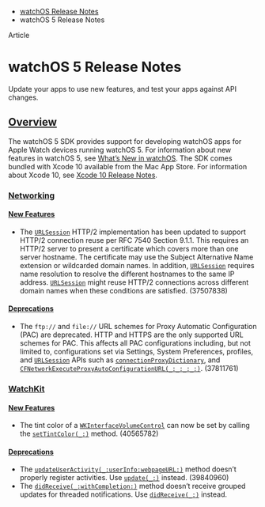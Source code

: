 - [watchOS Release Notes](https://developer.apple.com/documentation/watchos-release-notes)
- watchOS 5 Release Notes

Article

# watchOS 5 Release Notes

Update your apps to use new features, and test your apps against API changes.

## [Overview](https://developer.apple.com/documentation/watchos-release-notes/watchos-5-release-notes#overview)

The watchOS 5 SDK provides support for developing watchOS apps for Apple Watch devices running watchOS 5. For information about new features in watchOS 5, see [What’s New in watchOS](https://developer.apple.com/watchos/whats-new/). The SDK comes bundled with Xcode 10 available from the Mac App Store. For information about Xcode 10, see [Xcode 10 Release Notes](https://developer.apple.com/documentation/Xcode-Release-Notes/xcode-10-release-notes).

### [Networking](https://developer.apple.com/documentation/watchos-release-notes/watchos-5-release-notes#Networking)

#### [New Features](https://developer.apple.com/documentation/watchos-release-notes/watchos-5-release-notes#New-Features)

- The [`URLSession`](https://developer.apple.com/documentation/foundation/urlsession) HTTP/2 implementation has been updated to support HTTP/2 connection reuse per RFC 7540 Section 9.1.1. This requires an HTTP/2 server to present a certificate which covers more than one server hostname. The certificate may use the Subject Alternative Name extension or wildcarded domain names. In addition, [`URLSession`](https://developer.apple.com/documentation/foundation/urlsession) requires name resolution to resolve the different hostnames to the same IP address. [`URLSession`](https://developer.apple.com/documentation/foundation/urlsession) might reuse HTTP/2 connections across different domain names when these conditions are satisfied. (37507838)

#### [Deprecations](https://developer.apple.com/documentation/watchos-release-notes/watchos-5-release-notes#Deprecations)

- The `ftp://` and `file://` URL schemes for Proxy Automatic Configuration (PAC) are deprecated. HTTP and HTTPS are the only supported URL schemes for PAC. This affects all PAC configurations including, but not limited to, configurations set via Settings, System Preferences, profiles, and [`URLSession`](https://developer.apple.com/documentation/foundation/urlsession) APIs such as [`connectionProxyDictionary`](https://developer.apple.com/documentation/foundation/urlsessionconfiguration/1411499-connectionproxydictionary), and [`CFNetworkExecuteProxyAutoConfigurationURL(_:_:_:_:)`](https://developer.apple.com/documentation/CFNetwork/CFNetworkExecuteProxyAutoConfigurationURL(_:_:_:_:)). (37811761)

### [WatchKit](https://developer.apple.com/documentation/watchos-release-notes/watchos-5-release-notes#WatchKit)

#### [New Features](https://developer.apple.com/documentation/watchos-release-notes/watchos-5-release-notes#New-Features)

- The tint color of a [`WKInterfaceVolumeControl`](https://developer.apple.com/documentation/WatchKit/WKInterfaceVolumeControl) can now be set by calling the [`setTintColor(_:)`](https://developer.apple.com/documentation/WatchKit/WKInterfaceVolumeControl/setTintColor(_:)) method. (40565782)

#### [Deprecations](https://developer.apple.com/documentation/watchos-release-notes/watchos-5-release-notes#Deprecations)

- The [`updateUserActivity(_:userInfo:webpageURL:)`](https://developer.apple.com/documentation/WatchKit/WKInterfaceController/updateUserActivity(_:userInfo:webpageURL:)) method doesn’t properly register activities. Use [`update(_:)`](https://developer.apple.com/documentation/WatchKit/WKInterfaceController/update(_:)) instead. (39840960)
- The [`didReceive(_:withCompletion:)`](https://developer.apple.com/documentation/WatchKit/WKUserNotificationInterfaceController/didReceive(_:withCompletion:)) method doesn’t receive grouped updates for threaded notifications. Use [`didReceive(_:)`](https://developer.apple.com/documentation/WatchKit/WKUserNotificationInterfaceController/didReceive(_:)) instead.
